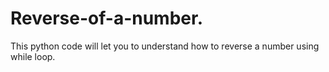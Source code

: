 # Reverse-of-a-number.
This python code will let you to understand how to reverse a number using while loop.
